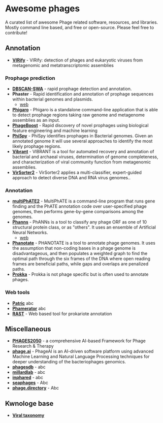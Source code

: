 # Awesome phages

A curated list of awesome Phage related software, resources, and libraries. Mostly command line based, and free or 
open-source. Please feel free to contribute!

## Annotation

- **[VIRify](https://github.com/EBI-Metagenomics/emg-viral-pipeline)** - VIRify: detection of phages and eukaryotic
viruses from metagenomic and metatranscriptomic assemblies

### Prophage prediction

- **[DBSCAN-SWA](https://github.com/HIT-ImmunologyLab/DBSCAN-SWA)** - rapid prophage detection and annotation.
- **Phaster** - Rapid identification and annotation of prophage sequences within bacterial
genomes and plasmids.
  - [web](https://phaster.ca/)
- **[Phigaro](https://github.com/bobeobibo/phigaro)** - Phigaro is a standalone command-line application that is able
to detect prophage regions taking raw genome and metagenome assemblies as an input.
- **[PhageBoost](https://github.com/ku-cbd/PhageBoost)** - Rapid discovery of novel prophages using
biological feature engineering and machine learning
- **[PhiSpy](https://github.com/linsalrob/phispy)** - PhiSpy identifies prophages in Bacterial genomes. Given an
annotated genome it will use several approaches to identify the most likely prophage regions.
- **[Vibrant](https://github.com/AnantharamanLab/VIBRANT)** - VIBRANT is a tool for automated recovery and annotation
of bacterial and archaeal viruses, determination of genome completeness, and characterization of viral community
function from metagenomic assemblies.
- **[VirSorter2](https://github.com/jiarong/VirSorter2)** - VirSorter2 applies a multi-classifier, expert-guided
approach to detect diverse DNA and RNA virus genomes..

### Annotation

- **[multiPhATE2](https://github.com/carolzhou/multiPhATE2)** - MultiPhATE is a command-line program that runs gene
finding and the PhATE annotation code over user-specified phage genomes, then performs gene-by-gene comparisons among
the genomes.
- **[Phanns](https://github.com/Adrian-Cantu/PhANNs)** - PhANNs is a tool to classify any phage ORF as one of 10
structural protein class, or as "others". It uses an ensemble of Artificial Neural Networks.
  - [web](https://edwards.sdsu.edu/phanns)
- **[Phanotate](https://github.com/deprekate/PHANOTATE)** - PHANOTATE is a tool to annotate phage genomes. It uses the
assumption that non-coding bases in a phage genome is disadvantageous, and then populates a weighted graph to find the
optimal path through the six frames of the DNA where open reading frames are beneficial paths, while gaps and overlaps
are penalized paths.
- **[Prokka](https://github.com/tseemann/prokka)** - Prokka is not phage specific but is often used to annotate phages.

### Web tools

- **[Patric]()** abc
- **[Phamerator]()** abc
- **[RAST](https://github.com/mattgodbolt/zindex)** - Web based tool for prokariote annotation

##  Miscellaneous

- **[PHAGES2050](https://github.com/ptynecki/PHAGES2050)** - a comprehensive AI-based Framework for Phage Research & Therapy
- **[phage.ai](https://phage.ai/)** - PhageAI is an AI-driven software platform using advanced Machine Learning and Natural Language Processing techniques for deeper understanding of the bacteriophages genomics.
- **[phagesdb](https://phagesdb.org/)** - abc
- **[millardlab](http://millardlab.org/)** - abc
- **[inphared](https://github.com/RyanCook94/inphared)** - abc
- **[seaphages](https://seaphages.org/)** - Abc
- **[phage.directory](https://phage.directory/)** - Abc

## Kwnologe base

- **[Viral taxonomy](https://talk.ictvonline.org/ictv-reports/ictv_online_report/)**
